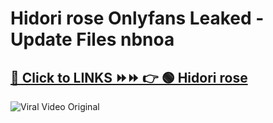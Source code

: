 
 # Hidori rose Onlyfans Leaked - Update Files nbnoa

## <h2><a href="https://clipsfans.com/Hidori_rose&ref=git">🔗 Click to LINKS ⏩⏩ 👉 🟢 Hidori rose </a></h2>

<a href="https://clipsfans.com/Hidori_rose&ref=git" rel="nofollow" data-target="animated-image.originalLink"><img src="https://i.ibb.co.com/xMMVF88/686577567.gif" alt="Viral Video Original" style="max-width: 100%; display: inline-block;" data-target="animated-image.originalImage"></a>

